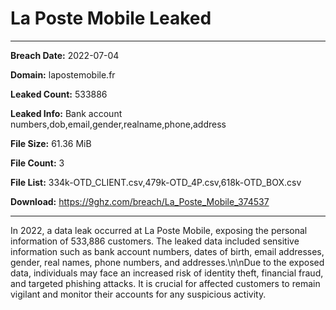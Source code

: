 # La Poste Mobile Leaked

------------
**Breach Date:** 2022-07-04

**Domain:** lapostemobile.fr

**Leaked Count:** 533886

**Leaked Info:** Bank account numbers,dob,email,gender,realname,phone,address

**File Size:** 61.36 MiB

**File Count:** 3

**File List:** 334k-OTD_CLIENT.csv,479k-OTD_4P.csv,618k-OTD_BOX.csv

**Download:** https://9ghz.com/breach/La_Poste_Mobile_374537

------------
In 2022, a data leak occurred at La Poste Mobile, exposing the personal information of 533,886 customers. The leaked data included sensitive information such as bank account numbers, dates of birth, email addresses, gender, real names, phone numbers, and addresses.\n\nDue to the exposed data, individuals may face an increased risk of identity theft, financial fraud, and targeted phishing attacks. It is crucial for affected customers to remain vigilant and monitor their accounts for any suspicious activity.
